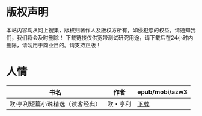 # 版权声明

本站内容均从网上搜集，版权归著作人及版权方所有，如侵犯您的权益，请通知我们，我们将会及时删除！ 下载链接仅供宽带测试研究用途，请下载后在24小时内删除，请勿用于商业目的。请支持正版！

# 人情

| 书名 | 作者 | epub/mobi/azw3 |
| --- | --- | --- |
| 欧·亨利短篇小说精选（读客经典） | 欧・亨利 | [下载](https://url89.ctfile.com/f/31084289-1357034014-51fe85?p=8866) |
